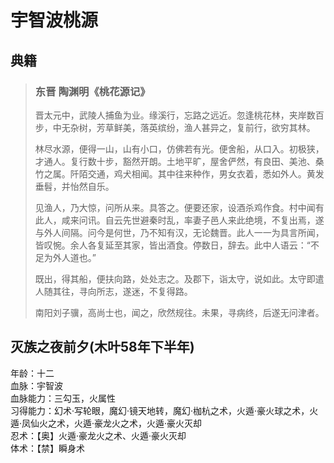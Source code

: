 # 宇智波桃源

## 典籍
> ### 东晋 陶渊明《桃花源记》
> 晋太元中，武陵人捕鱼为业。缘溪行，忘路之远近。忽逢桃花林，夹岸数百步，中无杂树，芳草鲜美，落英缤纷，渔人甚异之，复前行，欲穷其林。
>
> 林尽水源，便得一山，山有小口，仿佛若有光。便舍船，从口入。初极狭，才通人。复行数十步，豁然开朗。土地平旷，屋舍俨然，有良田、美池、桑竹之属。阡陌交通，鸡犬相闻。其中往来种作，男女衣着，悉如外人。黄发垂髫，并怡然自乐。
>
> 见渔人，乃大惊，问所从来。具答之。便要还家，设酒杀鸡作食。村中闻有此人，咸来问讯。自云先世避秦时乱，率妻子邑人来此绝境，不复出焉，遂与外人间隔。问今是何世，乃不知有汉，无论魏晋。此人一一为具言所闻，皆叹惋。余人各复延至其家，皆出酒食。停数日，辞去。此中人语云：“不足为外人道也。”
>
> 既出，得其船，便扶向路，处处志之。及郡下，诣太守，说如此。太守即遣人随其往，寻向所志，遂迷，不复得路。
>
> 南阳刘子骥，高尚士也，闻之，欣然规往。未果，寻病终，后遂无问津者。

## 灭族之夜前夕(木叶58年下半年)
年龄：十二  
血脉：宇智波  
血脉能力：三勾玉，火属性   
习得能力：幻术·写轮眼，魔幻·镜天地转，魔幻·枷杭之术，火遁·豪火球之术，火遁·凤仙火之术，火遁·豪龙火之术，火遁·豪火灭却  
忍术：【奥】火遁·豪龙火之术、火遁·豪火灭却   
体术：【禁】瞬身术  